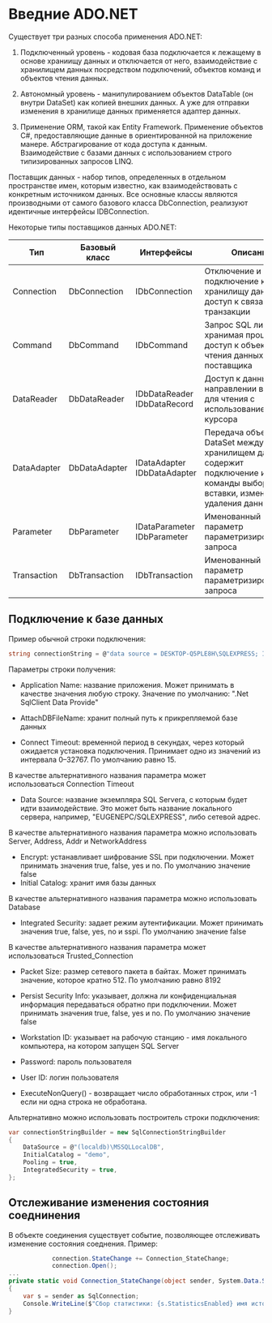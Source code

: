 # Введние ADO.NET

Существует три разных способа применения ADO.NET:

1. Подключенный уровень - кодовая база подключается к лежащему в основе храниищу данных и отключается от него, взаимодействие с хранилищем данных посредством подключений, объектов команд и объектов чтения данных.

2. Автономный уровень - манипулированием объектов DataTable (он внутри DataSet) как копией внешних данных. А уже для отправки изменения в хранилище данных применяется адаптер данных.

3. Применение ORM, такой как Entity Framework. Применение объектов C#, предоставляющие данные в ориентированной на приложение манере. Абстрагирование от кода доступа к данным. Взаимодействие с базами данных с использованием строго типизированных запросов LINQ.

Поставщик данных - набор типов, определенных в отдельном пространстве имен, которым известно, как взаимодействовать с конкретным источником данных. Все основные классы являются производными от самого базового класса DbConnection, реализуют идентичные интерфейсы IDBConnection.

Некоторые типы поставщиков данных ADO.NET:

Тип         | Базовый класс | Интерфейсы     | Описание  
------------|---------------|----------------|------------
Connection  | DbConnection  | IDbConnection  | Отключение и подключение к хранилищу данных, доступ к связанной транзакции
Command     | DbCommand     | IDbCommand     | Запрос SQL либо хранимая процедура, доступ к объекту чтения данных поставщика
DataReader  | DbDataReader  | IDbDataReader IDbDataRecord | Доступ к данным в направлении вперед для чтения с использованием SQL курсора
DataAdapter | DbDataAdapter | IDataAdapter IDbDataAdapter | Передача объектов DataSet между кодом и хранилищем данных, содержит подключение и команды выборки, вставки, изменения и удаления данных
Parameter   | DbParameter   | IDataParameter IDbParameter | Именованный параметр параметризированного запроса
Transaction | DbTransaction | IDbTransaction | Именованный параметр параметризированного запроса


## Подключение к базе данных

Пример обычной строки подключения:

```csharp
string connectionString = @"data source = DESKTOP-Q5PLE8H\SQLEXPRESS; Initial Catalog = Lesson7; Integrated Security = True; Connect Timeout = 3";
```
Параметры строки получения:

- Application Name: название приложения. Может принимать в качестве значения любую строку. Значение по умолчанию: ".Net SqlClient Data Provide"

- AttachDBFileName: хранит полный путь к прикрепляемой базе данных

- Connect Timeout: временной период в секундах, через который ожидается установка подключения. Принимает одно из значений из интервала 0–32767. По умолчанию равно 15.

В качестве альтернативного названия параметра может использоваться Connection Timeout

- Data Source: название экземпляра SQL Servera, с которым будет идти взаимодействие. Это может быть название локального сервера, например, "EUGENEPC/SQLEXPRESS", либо сетевой адрес.

В качестве альтернативного названия параметра можно использовать Server, Address, Addr и NetworkAddress

- Encrypt: устанавливает шифрование SSL при подключении. Может принимать значения true, false, yes и no. По умолчанию значение false
- Initial Catalog: хранит имя базы данных

В качестве альтернативного названия параметра можно использовать Database

- Integrated Security: задает режим аутентификации. Может принимать значения true, false, yes, no и sspi. По умолчанию значение false

В качестве альтернативного названия параметра может использоваться Trusted_Connection

- Packet Size: размер сетевого пакета в байтах. Может принимать значение, которое кратно 512. По умолчанию равно 8192

- Persist Security Info: указывает, должна ли конфиденциальная информация передаваться обратно при подключении. Может принимать значения true, false, yes и no. По умолчанию значение false

- Workstation ID: указывает на рабочую станцию - имя локального компьютера, на котором запущен SQL Server

- Password: пароль пользователя

- User ID: логин пользователя

- ExecuteNonQuery() - возвращает число обработанных строк, или -1 если ни одна строка не обработана.

Альтернативно можно использовать построитель строки подключения:
```csharp
var connectionStringBuilder = new SqlConnectionStringBuilder
{
    DataSource = @"(localdb)\MSSQLLocalDB",
    InitialCatalog = "demo",
    Pooling = true,
    IntegratedSecurity = true,
};
```



## Отслеживание изменения состояния соеднинения

В объекте соединения существует событие, позволяющее отслеживать изменение состояния соеднения. Пример:
```csharp
            connection.StateChange += Connection_StateChange;
            connection.Open();
...
private static void Connection_StateChange(object sender, System.Data.StateChangeEventArgs e)
{
    var s = sender as SqlConnection;
    Console.WriteLine($"Сбор статистики: {s.StatisticsEnabled} имя источника: {s.DataSource} новое состояние: {e.CurrentState} текущее состояние: {e.OriginalState}");
}
```

